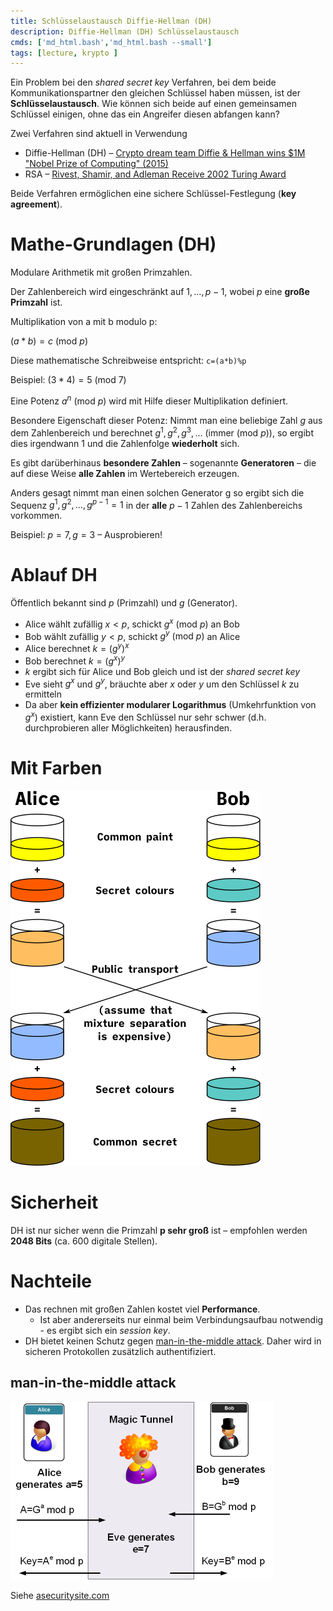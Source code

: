 ```yaml
---
title: Schlüsselaustausch Diffie-Hellman (DH)
description: Diffie-Hellman (DH) Schlüsselaustausch
cmds: ['md_html.bash','md_html.bash --small']
tags: [lecture, krypto ]
---
```


Ein Problem bei den *shared secret key* Verfahren, bei dem beide Kommunikationspartner den gleichen Schlüssel haben müssen, ist der **Schlüsselaustausch**. Wie können sich beide auf einen gemeinsamen Schlüssel einigen, ohne das ein Angreifer diesen abfangen kann?

Zwei Verfahren sind aktuell in Verwendung 

- Diffie-Hellman (DH) – [Crypto dream team Diffie & Hellman wins $1M "Nobel Prize of Computing" (2015)](https://www.networkworld.com/article/3039820/crypto-dream-team-diffie-hellman-win-nobel-prize-of-computing.html)
- RSA – [Rivest, Shamir, and Adleman Receive 2002 Turing Award](http://www.ams.org/notices/200307/comm-turing.pdf)

Beide Verfahren ermöglichen eine sichere Schlüssel-Festlegung (**key agreement**).



# Mathe-Grundlagen (DH)

Modulare Arithmetik mit großen Primzahlen.

Der Zahlenbereich wird eingeschränkt auf $1, \ldots, p-1$, wobei $p$ eine **große Primzahl** ist.

Multiplikation von a mit b modulo p:

$(a*b)=c\ (\text{mod}\ p)\quad$

Diese mathematische Schreibweise entspricht: `c=(a*b)%p`

Beispiel:
$(3*4)=5\ (\text{mod}\ 7)$

Eine Potenz $a^n\ (\text{mod}\ p)$ wird mit Hilfe dieser Multiplikation definiert.

Besondere Eigenschaft dieser Potenz: Nimmt man eine beliebige Zahl $g$ aus dem Zahlenbereich und berechnet $g^1, g^2, g^3, \ldots$ (immer $(\text{mod}\ p)$), so ergibt dies irgendwann 1 und die Zahlenfolge **wiederholt** sich. 

Es gibt darüberhinaus **besondere Zahlen** – sogenannte **Generatoren** – die auf diese Weise **alle Zahlen** im Wertebereich erzeugen.

Anders gesagt nimmt man einen solchen Generator g so ergibt sich die Sequenz $g^1, g^2, \ldots, g^{p-1}=1$ in der **alle** $p-1$ Zahlen des Zahlenbereichs vorkommen.

Beispiel: $p=7, g=3$ – Ausprobieren!




# Ablauf DH

Öffentlich bekannt sind $p$ (Primzahl) und $g$ (Generator).

- Alice wählt zufällig $x < p$, schickt $g^x\ (\text{mod}\ p)$ an Bob
- Bob wählt zufällig $y < p$, schickt $g^y\ (\text{mod}\ p)$ an Alice
- Alice berechnet $k=(g^y)^x$
- Bob berechnet $k=(g^x)^y$
- $k$ ergibt sich für Alice und Bob gleich und ist der *shared secret key*
- Eve sieht $g^x$ und $g^y$, bräuchte aber $x$ oder $y$ um den Schlüssel $k$ zu ermitteln
- Da aber **kein effizienter modularer Logarithmus** (Umkehrfunktion von $g^x$) existiert, kann Eve den Schlüssel nur sehr schwer (d.h. durchprobieren aller Möglichkeiten) herausfinden.



# Mit Farben

![Diffie-Hellman_Key_Exchange](fig/Diffie-Hellman_Key_Exchange.png)





# Sicherheit

DH ist nur sicher wenn die Primzahl **p sehr groß** ist – empfohlen werden **2048 Bits** (ca. 600 digitale Stellen).




# Nachteile

- Das rechnen mit großen Zahlen kostet viel **Performance**. 
  - Ist aber andererseits nur einmal beim Verbindungsaufbau notwendig - es ergibt sich ein *session key*.
- DH bietet keinen Schutz gegen [man-in-the-middle attack](https://en.wikipedia.org/wiki/Man-in-the-middle_attack). Daher wird in sicheren Protokollen zusätzlich authentifiziert.



## man-in-the-middle attack

<img src="fig/magic_tunnel.png" alt="magic_tunnel" style="zoom:50%;" />

Siehe [asecuritysite.com](https://asecuritysite.com/encryption/diffie_crack)

